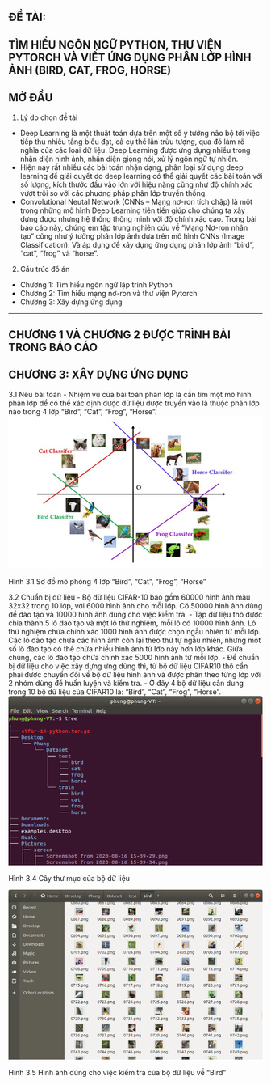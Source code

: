ĐỀ TÀI:
-------
TÌM HIỂU NGÔN NGỮ PYTHON, THƯ VIỆN PYTORCH VÀ VIẾT ỨNG DỤNG PHÂN LỚP HÌNH ẢNH (BIRD, CAT, FROG, HORSE)
-------
MỞ ĐẦU
-------
1.	Lý do chọn đề tài
- Deep Learning là một thuật toán dựa trên một số ý tưởng não bộ tới việc tiếp thu nhiều tầng biểu đạt, cả cụ thể lẫn trừu tượng, qua đó làm rõ nghĩa của các loại dữ liệu. Deep Learning được ứng dụng nhiều trong nhận diện hình ảnh, nhận diện giọng nói, xử lý ngôn ngữ tự nhiên.
- Hiện nay rất nhiều các bài toán nhận dạng, phân loại sử dụng deep learning để giải quyết do deep learning có thể giải quyết các bài toán với số lượng, kích thước đầu vào lớn với hiệu năng cũng như độ chính xác vượt trội so với các phương pháp phân lớp truyền thống.
- Convolutional Neutal Network (CNNs – Mạng nơ-ron tích chập) là một trong những mô hình Deep Learning tiên tiến giúp cho chúng ta xây dựng được nhưng hệ thống thông minh với độ chính xác cao. Trong bài báo cáo này, chúng em tập trung nghiên cứu về “Mạng Nơ-ron nhân tạo” cũng như ý tưởng phân lớp ảnh dựa trên mô hình CNNs (Image Classification). Và áp dụng để xây dựng ứng dụng phân lớp ảnh “bird”, “cat”, “frog” và “horse”.
2.	Cấu trúc đồ án
- Chương 1: Tìm hiểu ngôn ngữ lập trình Python
- Chương 2: Tìm hiểu mạng nơ-ron và thư viện Pytorch
- Chương 3: Xây dựng ứng dụng
------------------------------------------------------------------------------

CHƯƠNG 1 VÀ CHƯƠNG 2 ĐƯỢC TRÌNH BÀI TRONG BÁO CÁO
-------
CHƯƠNG 3: XÂY DỰNG ỨNG DỤNG
-------
3.1 Nêu bài toán
    - Nhiệm vụ của bài toán phân lớp là cần tìm một mô hình phân lớp để có thể xác định được dữ liệu được truyền vào là thuộc phân lớp nào trong 4 lớp “Bird”, “Cat”, “Frog”, “Horse”.
<img   src="https://github.com/Phung82/Phan-lop-anh/blob/main/Screenshots/01.jpg" />
<p>Hình 3.1 Sơ đồ mô phỏng 4 lớp “Bird”, “Cat”, “Frog”, “Horse”</p>

3.2 Chuẩn bị dữ liệu
    -   Bộ dữ liệu CIFAR-10 bao gồm 60000 hình ảnh màu 32x32 trong 10 lớp, với 6000 hình ảnh cho mỗi lớp. Có 50000 hình ảnh dùng để đào tạo và 10000 hình ảnh dùng cho việc kiểm tra.
    -   Tập dữ liệu thô được chia thành 5 lô đào tạo và một lô thử nghiệm, mỗi lô có 10000 hình ảnh. Lô thử nghiệm chứa chính xác 1000 hình ảnh được chọn ngẫu nhiên từ mỗi lớp. Các lô đào tạo chứa các hình ảnh còn lại theo thứ tự ngẫu nhiên, nhưng một số lô đào tạo có thể chứa nhiều hình ảnh từ lớp này hơn lớp khác. Giữa chúng, các lô đào tạo chứa chính xác 5000 hình ảnh từ mỗi lớp.
    -   Để chuẩn bị dữ liệu cho việc xây dựng ứng dùng thì, từ bộ dữ liệu CIFAR10 thô cần phải được chuyển đổi về bộ dữ liệu hình ảnh và được phân theo từng lớp với 2 nhóm dùng để huấn luyện và kiểm tra.
    -   Ở đây 4 bộ dữ liệu cần dung trong 10 bộ dữ liệu của CIFAR10 là: “Bird”, “Cat”, “Frog”, “Horse”.
<img   src="https://github.com/Phung82/Phan-lop-anh/blob/main/Screenshots/02.png" />
<p>Hình 3.4 Cây thư mục của bộ dữ liệu</p>

<img   src="https://github.com/Phung82/Phan-lop-anh/blob/main/Screenshots/03.png" />
<p>Hình 3.5 Hình ảnh dùng cho việc kiểm tra của bộ dữ liệu về “Bird”</p>



